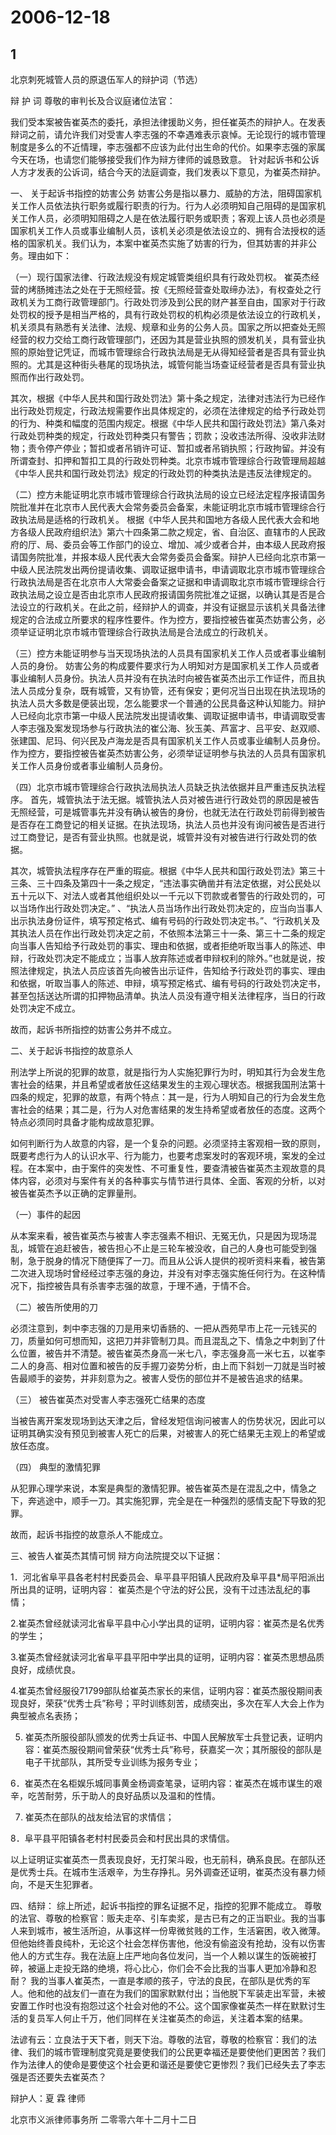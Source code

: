 # 2006-12-18

## 1

北京刺死城管人员的原退伍军人的辩护词（节选）

辩 护 词 尊敬的审判长及合议庭诸位法官：

我们受本案被告崔英杰的委托，承担法律援助义务，担任崔英杰的辩护人。在发表辩词之前，请允许我们对受害人李志强的不幸遇难表示哀悼。无论现行的城市管理制度是多么的不近情理，李志强都不应该为此付出生命的代价。如果李志强的家属今天在场，也请您们能够接受我们作为辩方律师的诚恳致意。 针对起诉书和公诉人方才发表的公诉词，结合今天的法庭调查，我们发表以下意见，为崔英杰辩护。

一、 关于起诉书指控的妨害公务 妨害公务是指以暴力、威胁的方法，阻碍国家机关工作人员依法执行职务或履行职责的行为。行为人必须明知自己阻碍的是国家机关工作人员，必须明知阻碍之人是在依法履行职务或职责；客观上该人员也必须是国家机关工作人员或事业编制人员，该机关必须是依法设立的、拥有合法授权的适格的国家机关。我们认为，本案中崔英杰实施了妨害的行为，但其妨害的并非公务。理由如下：

（一）现行国家法律、行政法规没有规定城管类组织具有行政处罚权。 崔英杰经营的烤肠摊违法之处在于无照经营。按《无照经营查处取缔办法》，有权查处之行政机关为工商行政管理部门。行政处罚涉及到公民的财产甚至自由，国家对于行政处罚权的授予是相当严格的，具有行政处罚权的机构必须是依法设立的行政机关，机关须具有熟悉有关法律、法规、规章和业务的公务人员。国家之所以把查处无照经营的权力交给工商行政管理部门，还因为其是营业执照的颁发机关，具有营业执照的原始登记凭证，而城市管理综合行政执法局是无从得知经营者是否具有营业执照的。尤其是这种街头巷尾的现场执法，城管何能当场查证经营者是否具有营业执照而作出行政处罚。

其次，根据《中华人民共和国行政处罚法》第十条之规定，法律对违法行为已经作出行政处罚规定，行政法规需要作出具体规定的，必须在法律规定的给予行政处罚的行为、种类和幅度的范围内规定。根据《中华人民共和国行政处罚法》第八条对行政处罚种类的规定，行政处罚种类只有警告；罚款；没收违法所得、没收非法财物；责令停产停业；暂扣或者吊销许可证、暂扣或者吊销执照；行政拘留。并没有所谓查封、扣押和暂扣工具的行政处罚种类。北京市城市管理综合行政管理局超越《中华人民共和国行政处罚法》规定的行政处罚的种类执法是违反法律规定的。

（二）控方未能证明北京市城市管理综合行政执法局的设立已经法定程序报请国务院批准并在北京市人民代表大会常务委员会备案，未能证明北京市城市管理综合行政执法局是适格的行政机关。 根据《中华人民共和国地方各级人民代表大会和地方各级人民政府组织法》第六十四条第二款之规定，省、自治区、直辖市的人民政府的厅、局、委员会等工作部门的设立、增加、减少或者合并，由本级人民政府报请国务院批准，并报本级人民代表大会常务委员会备案。辩护人已经向北京市第一中级人民法院发出两份提请收集、调取证据申请书，申请调取北京市城市管理综合行政执法局是否在北京市人大常委会备案之证据和申请调取北京市城市管理综合行政执法局之设立是否由北京市人民政府报请国务院批准之证据，以确认其是否是合法设立的行政机关。在此之前，经辩护人的调查，并没有证据显示该机关具备法律规定的合法成立所要求的程序性要件。作为控方，要指控被告崔英杰妨害公务，必须举证证明北京市城市管理综合行政执法局是合法成立的行政机关。

（三）控方未能证明参与当天现场执法的人员具有国家机关工作人员或者事业编制人员的身份。 妨害公务的构成要件要求行为人明知对方是国家机关工作人员或者事业编制人员身份。执法人员并没有在执法时向被告崔英杰出示工作证件，而且执法人员成分复杂，既有城管，又有协管，还有保安；更何况当日出现在执法现场的执法人员大多数是便装出现，怎么能要求一个普通的公民具备这种认知能力。辩护人已经向北京市第一中级人民法院发出提请收集、调取证据申请书，申请调取受害人李志强及案发现场参与行政执法的崔公海、狄玉美、芦富才、吕平安、赵双顺、张建国、尼玛、何兴民及卢海龙是否具有国家机关工作人员或事业编制人员身份。作为控方，要指控被告崔英杰妨害公务，必须举证证明参与执法的人员具有国家机关工作人员身份或者事业编制人员身份。

（四）北京市城市管理综合行政执法局执法人员缺乏执法依据并且严重违反执法程序。 首先，城管执法于法无据。城管执法人员对被告进行行政处罚的原因是被告无照经营，可是城管事先并没有确认被告的身份，也就无法在行政处罚前得到被告是否存在工商登记的相关证据。在执法现场，执法人员也并没有询问被告是否进行过工商登记，是否有营业执照。也就是说，城管并没有对被告进行行政处罚的依据。

其次，城管执法程序存在严重的瑕疵。根据《中华人民共和国行政处罚法》第三十三条、三十四条及第四十一条之规定，“违法事实确凿并有法定依据，对公民处以五十元以下、对法人或者其他组织处以一千元以下罚款或者警告的行政处罚的，可以当场作出行政处罚决定。” 、“执法人员当场作出行政处罚决定的，应当向当事人出示执法身份证件，填写预定格式、编有号码的行政处罚决定书。”、“行政机关及其执法人员在作出行政处罚决定之前，不依照本法第三十一条、第三十二条的规定向当事人告知给予行政处罚的事实、理由和依据，或者拒绝听取当事人的陈述、申辩，行政处罚决定不能成立；当事人放弃陈述或者申辩权利的除外。”也就是说，按照法律规定，执法人员应该首先向被告出示证件，告知给予行政处罚的事实、理由和依据，听取当事人的陈述、申辩，填写预定格式、编有号码的行政处罚决定书，甚至包括送达所谓的扣押物品清单。执法人员没有遵守相关法律程序，当日的行政处罚决定不成立。

故而，起诉书所指控的妨害公务并不成立。


二、关于起诉书指控的故意杀人

刑法学上所说的犯罪的故意，就是指行为人实施犯罪行为时，明知其行为会发生危害社会的结果，并且希望或者放任这结果发生的主观心理状态。根据我国刑法第十四条的规定，犯罪的故意，有两个特点：其一是，行为人明知自己的行为会发生危害社会的结果；其二是，行为人对危害结果的发生持希望或者放任的态度。这两个特点必须同时具备才能构成故意犯罪。

如何判断行为人故意的内容，是一个复杂的问题。必须坚持主客观相一致的原则，既要考虑行为人的认识水平、行为能力，也要考虑案发时的客观环境，案发的全过程。在本案中，由于案件的突发性、不可重复性，要查清被告崔英杰主观故意的具体内容，必须对与案件有关的各种事实与情节进行具体、全面、客观的分析，以对被告崔英杰予以正确的定罪量刑。

（一）事件的起因

从本案来看，被告崔英杰与被害人李志强素不相识、无冤无仇，只是因为现场混乱，城管在追赶被告，被告担心不止是三轮车被没收，自己的人身也可能受到强制，急于脱身的情况下随便挥了一刀。而且从公诉人提供的视听资料来看，被告第二次进入现场时曾经经过李志强的身边，并没有对李志强实施任何行为。在这种情况下，指控被告具有杀害李志强的故意，于理不通，于情不合。

（二）被告所使用的刀

必须注意到，刺中李志强的刀是用来切香肠的、一把从西苑早市上花一元钱买的刀，质量如何可想而知，这把刀并非管制刀具。而且混乱之下、情急之中刺到了什么位置，被告并不清楚。被告崔英杰身高一米七八，李志强身高一米七五，以崔李二人的身高、相对位置和被告的反手握刀姿势分析，由上而下斜划一刀就是当时被告最顺手的姿势，并非刻意为之。被害人受伤的部位并不是被告追求的结果。

（三） 被告崔英杰对受害人李志强死亡结果的态度

当被告离开案发现场到达天津之后，曾经发短信询问被害人的伤势状况，因此可以证明其确实没有预见到被害人死亡的后果，对被害人的死亡结果无主观上的希望或放任态度。

（四） 典型的激情犯罪

从犯罪心理学来说，本案是典型的激情犯罪。被告崔英杰是在混乱之中，情急之下，奔逃途中，顺手一刀。其实施犯罪，完全是在一种强烈的感情支配下导致的犯罪。

故而，起诉书指控的故意杀人不能成立。

三、被告人崔英杰其情可悯 辩方向法院提交以下证据：  

1．河北省阜平县各老村村民委员会、阜平县平阳镇人民政府及阜平县*局平阳派出所出具的证明，证明内容： 崔英杰是个守法的好公民，没有干过违法乱纪的事情；  

2.崔英杰曾经就读河北省阜平县中心小学出具的证明，证明内容：崔英杰是名优秀的学生；  

3.崔英杰曾经就读河北省阜平县平阳中学出具的证明，证明内容：崔英杰思想品质良好，成绩优良。  

4.崔英杰曾经服役71799部队给崔英杰家长的来信，证明内容：崔英杰服役期间表现良好，荣获“优秀士兵”称号；平时训练刻苦，成绩突出，多次在军人大会上作为典型被点名表扬；  

5. 崔英杰所服役部队颁发的优秀士兵证书、中国人民解放军士兵登记表，证明内容：崔英杰服役期间曾荣获“优秀士兵”称号，获嘉奖一次；其所服役的部队是电子干扰部队，其所受专业训练为报务专业；  

6．崔英杰在名柜娱乐城同事黄金杨调查笔录，证明内容：崔英杰在城市谋生的艰辛，吃苦耐劳，乐于助人的良好品质以及温和的性情。  

7. 崔英杰在部队的战友给法官的求情信；  

8．阜平县平阳镇各老村村民委员会和村民出具的求情信。  

以上证明证实崔英杰一贯表现良好，无打架斗殴，也无前科，确系良民。在部队还是优秀士兵。在城市生活艰辛，为生存挣扎。另外调查还证明，崔英杰没有暴力倾向，不是天生犯罪者。

四、结辩： 综上所述，起诉书指控的罪名证据不足，指控的犯罪不能成立。 尊敬的法官、尊敬的检察官：贩夫走卒、引车卖浆，是古已有之的正当职业。我的当事人来到城市，被生活所迫，从事这样一份卑微贫贱的工作，生活窘困，收入微薄。但他始终善良纯朴，无论这个社会怎样伤害他，他没有偷盗没有抢劫，没有以伤害他人的方式生存。我在法庭上庄严地向各位发问，当一个人赖以谋生的饭碗被打碎，被逼上走投无路的绝境，将心比心，你们会不会比我的当事人更加冷静和忍耐？ 我的当事人崔英杰，一直是孝顺的孩子，守法的良民，在部队是优秀的军人。他和他的战友们一直在为我们的国家默默付出；当他脱下军装走出军营，未被安置工作时也没有抱怨过这个社会对他的不公。这个国家像崔英杰一样在默默讨生活的复员军人何止千万，他们同样在关注崔英杰的命运，关注着本案的结果。

法谚有云：立良法于天下者，则天下治。尊敬的法官，尊敬的检察官：我们的法律、我们的城市管理制度究竟是要使我们的公民更幸福还是要使他们更困苦？我们作为法律人的使命是要使这个社会更和谐还是要使它更惨烈？我们已经失去了李志强是否还要失去崔英杰？


辩护人：夏 霖 律师 

北京市义派律师事务所 二零零六年十二月十二日




